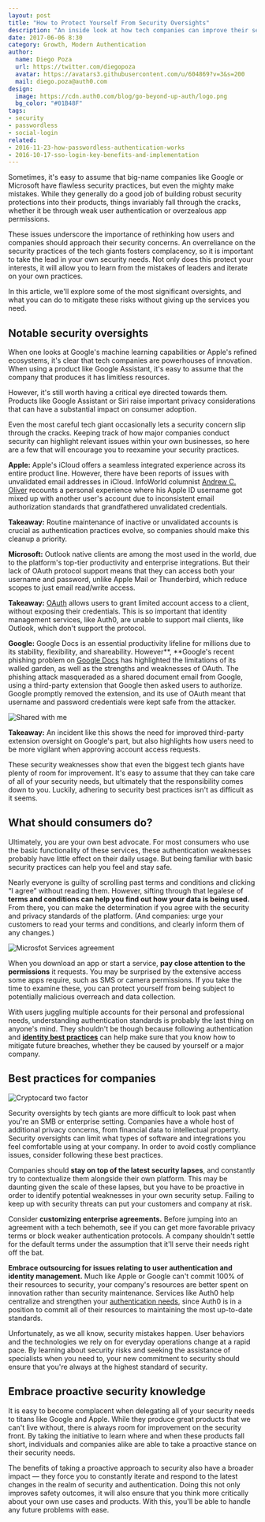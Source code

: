 ```yaml
---
layout: post
title: "How to Protect Yourself From Security Oversights"
description: "An inside look at how tech companies can improve their security and what you can do to help yours, too"
date: 2017-06-06 8:30
category: Growth, Modern Authentication
author:
  name: Diego Poza
  url: https://twitter.com/diegopoza
  avatar: https://avatars3.githubusercontent.com/u/604869?v=3&s=200
  mail: diego.poza@auth0.com
design:
  image: https://cdn.auth0.com/blog/go-beyond-up-auth/logo.png
  bg_color: "#01B48F"
tags:
- security
- passwordless
- social-login
related:
- 2016-11-23-how-passwordless-authentication-works
- 2016-10-17-sso-login-key-benefits-and-implementation
---
```


Sometimes, it's easy to assume that big-name companies like Google or Microsoft have flawless security practices, but even the mighty make mistakes. While they generally do a good job of building robust security protections into their products, things invariably fall through the cracks, whether it be through weak user authentication or overzealous app permissions.

These issues underscore the importance of rethinking how users and companies should approach their security concerns. An overreliance on the security practices of the tech giants fosters complacency, so it is important to take the lead in your own security needs. Not only does this protect your interests, it will allow you to learn from the mistakes of leaders and iterate on your own practices.

In this article, we'll explore some of the most significant oversights, and what you can do to mitigate these risks without giving up the services you need.

## Notable security oversights

When one looks at Google's machine learning capabilities or Apple's refined ecosystems, it's clear that tech companies are powerhouses of innovation. When using a product like Google Assistant, it's easy to assume that the company that produces it has limitless resources.

However, it's still worth having a critical eye directed towards them. Products like Google Assistant or Siri raise important privacy considerations that can have a substantial impact on consumer adoption.

Even the most careful tech giant occasionally lets a security concern slip through the cracks. Keeping track of how major companies conduct security can highlight relevant issues within your own businesses, so here are a few that will encourage you to reexamine your security practices.

**Apple:** Apple's iCloud offers a seamless integrated experience across its entire product line. However, there have been reports of issues with unvalidated email addresses in iCloud. InfoWorld columnist [Andrew C. Oliver](http://www.infoworld.com/article/3112124/security/the-catch-22-with-apple-security.html) recounts a personal experience where his Apple ID username got mixed up with another user's account due to inconsistent email authorization standards that grandfathered unvalidated credentials.

**Takeaway:** Routine maintenance of inactive or unvalidated accounts is crucial as authentication practices evolve, so companies should make this cleanup a priority.

**Microsoft:** Outlook native clients are among the most used in the world, due to the platform's top-tier productivity and enterprise integrations. But their lack of OAuth protocol support means that they can access both your username and password, unlike Apple Mail or Thunderbird, which reduce scopes to just email read/write access.

**Takeaway:** [OAuth](https://auth0.com/docs/protocols/oauth2) allows users to grant limited account access to a client, without exposing their credentials. This is so important that identity management services, like Auth0, are unable to support mail clients, like Outlook, which don't support the protocol.

**Google:** Google Docs is an essential productivity lifeline for millions due to its stability, flexibility, and shareability. However**, **Google's recent phishing problem on [Google Docs](https://auth0.com/blog/all-you-need-to-know-about-the-google-docs-phishing-attack/) has highlighted the limitations of its walled garden, as well as the strengths and weaknesses of OAuth. The phishing attack masqueraded as a shared document email from Google, using a third-party extension that Google then asked users to authorize. Google promptly removed the extension, and its use of OAuth meant that username and password credentials were kept safe from the attacker.

![Shared with me](https://cdn.auth0.com/blog/phish/sharedwithme.png)

**Takeaway:** An incident like this shows the need for improved third-party extension oversight on Google's part, but also highlights how users need to be more vigilant when approving account access requests.

These security weaknesses show that even the biggest tech giants have plenty of room for improvement. It's easy to assume that they can take care of all of your security needs, but ultimately that the responsibility comes down to you. Luckily, adhering to security best practices isn't as difficult as it seems.

## What should consumers do?

Ultimately, you are your own best advocate. For most consumers who use the basic functionality of these services, these authentication weaknesses probably have little effect on their daily usage. But being familiar with basic security practices can help you feel and stay safe.

Nearly everyone is guilty of scrolling past terms and conditions and clicking “I agree” without reading them. However, sifting through that legalese of **terms and conditions can help you find out how your data is being used.** From there, you can make the determination if you agree with the security and privacy standards of the platform. (And companies: urge your customers to read your terms and conditions, and clearly inform them of any changes.)

![Microsfot Services agreement](https://cdn.auth0.com/blog/microsft/servicesagreement.png)

When you download an app or start a service, **pay close attention to the permissions** it requests. You may be surprised by the extensive access some apps require, such as SMS or camera permissions. If you take the time to examine these, you can protect yourself from being subject to potentially malicious overreach and data collection.

With users juggling multiple accounts for their personal and professional needs, understanding authentication standards is probably the last thing on anyone's mind. They shouldn't be though because following authentication and [**identity best practices**](https://auth0.com/blog/personal-information-security-identity-guide/) can help make sure that you know how to mitigate future breaches, whether they be caused by yourself or a major company.

## Best practices for companies

![Cryptocard two factor](https://cdn.auth0.com/blog/companies/CryptoCard_two_factor.jpg)

Security oversights by tech giants are more difficult to look past when you're an SMB or enterprise setting. Companies have a whole host of additional privacy concerns, from financial data to intellectual property. Security oversights can limit what types of software and integrations you feel comfortable using at your company. In order to avoid costly compliance issues, consider following these best practices.

Companies should **stay on top of the latest security lapses**, and constantly try to contextualize them alongside their own platform. This may be daunting given the scale of these lapses, but you have to be proactive in order to identify potential weaknesses in your own security setup. Failing to keep up with security threats can put your customers and company at risk.

Consider **customizing enterprise agreements.** Before jumping into an agreement with a tech behemoth, see if you can get more favorable privacy terms or block weaker authentication protocols. A company shouldn't settle for the default terms under the assumption that it'll serve their needs right off the bat.

**Embrace outsourcing for issues relating to user authentication and identity management.** Much like Apple or Google can't commit 100% of their resources to security, your company's resources are better spent on innovation rather than security maintenance. Services like Auth0 help centralize and strengthen your [authentication needs](https://auth0.com/blog/5-reasons-your-company-needs-identity-and-access-management/), since Auth0 is in a position to commit all of their resources to maintaining the most up-to-date standards.

Unfortunately, as we all know, security mistakes happen. User behaviors and the technologies we rely on for everyday operations change at a rapid pace. By learning about security risks and seeking the assistance of specialists when you need to, your new commitment to security should ensure that you're always at the highest standard of security.

## Embrace proactive security knowledge

It is easy to become complacent when delegating all of your security needs to titans like Google and Apple. While they produce great products that we can't live without, there is always room for improvement on the security front. By taking the initiative to learn where and when these products fall short, individuals and companies alike are able to take a proactive stance on their security needs.

The benefits of taking a proactive approach to security also have a broader impact — they force you to constantly iterate and respond to the latest changes in the realm of security and authentication. Doing this not only improves safety outcomes, it will also ensure that you think more critically about your own use cases and products. With this, you'll be able to handle any future problems with ease.